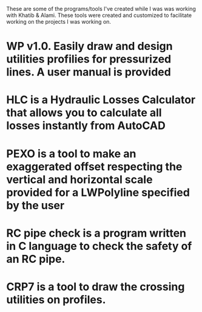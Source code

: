 These are some of the programs/tools I've created while I was was working with Khatib & Alami.
These tools were created and customized to facilitate working on the projects I was working on.

# WP v1.0. Easily draw and design utilities profilies for pressurized lines. A user manual is provided
# HLC is a Hydraulic Losses Calculator that allows you to calculate all losses instantly from AutoCAD 
# PEXO is a tool to make an exaggerated offset respecting the vertical and horizontal scale provided for a LWPolyline specified by the user  
# RC pipe check is a program written in C language to check the safety of an RC pipe.
# CRP7 is a tool to draw the crossing utilities on profiles.

